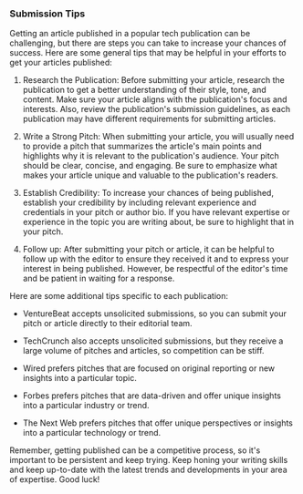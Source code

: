 ### Submission Tips

Getting an article published in a popular tech publication can be challenging, but there are steps you can take to increase your chances of success. Here are some general tips that may be helpful in your efforts to get your articles published:

1. Research the Publication: Before submitting your article, research the publication to get a better understanding of their style, tone, and content. Make sure your article aligns with the publication's focus and interests. Also, review the publication's submission guidelines, as each publication may have different requirements for submitting articles.

2. Write a Strong Pitch: When submitting your article, you will usually need to provide a pitch that summarizes the article's main points and highlights why it is relevant to the publication's audience. Your pitch should be clear, concise, and engaging. Be sure to emphasize what makes your article unique and valuable to the publication's readers.

3. Establish Credibility: To increase your chances of being published, establish your credibility by including relevant experience and credentials in your pitch or author bio. If you have relevant expertise or experience in the topic you are writing about, be sure to highlight that in your pitch.

4. Follow up: After submitting your pitch or article, it can be helpful to follow up with the editor to ensure they received it and to express your interest in being published. However, be respectful of the editor's time and be patient in waiting for a response.

Here are some additional tips specific to each publication:

- VentureBeat accepts unsolicited submissions, so you can submit your pitch or article directly to their editorial team.

- TechCrunch also accepts unsolicited submissions, but they receive a large volume of pitches and articles, so competition can be stiff.

- Wired prefers pitches that are focused on original reporting or new insights into a particular topic.

- Forbes prefers pitches that are data-driven and offer unique insights into a particular industry or trend.

- The Next Web prefers pitches that offer unique perspectives or insights into a particular technology or trend.

Remember, getting published can be a competitive process, so it's important to be persistent and keep trying. Keep honing your writing skills and keep up-to-date with the latest trends and developments in your area of expertise. Good luck!
